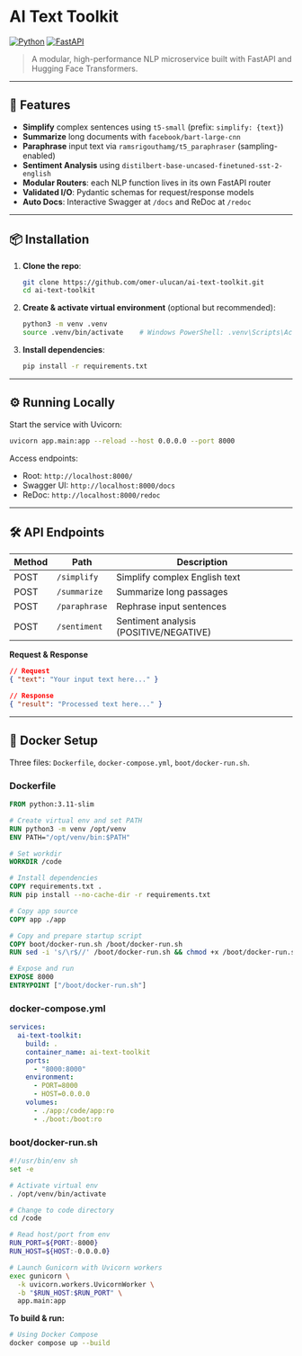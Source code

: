 ﻿# AI Text Toolkit

[![Python](https://img.shields.io/badge/python-3.11%2B-blue)](https://www.python.org/)
[![FastAPI](https://img.shields.io/badge/FastAPI-0.95.0-lightgrey)](https://fastapi.tiangolo.com/)

> A modular, high-performance NLP microservice built with FastAPI and Hugging Face Transformers.

---

## 🚀 Features

- **Simplify** complex sentences using `t5-small` (prefix: `simplify: {text}`)
- **Summarize** long documents with `facebook/bart-large-cnn`
- **Paraphrase** input text via `ramsrigouthamg/t5_paraphraser` (sampling-enabled)
- **Sentiment Analysis** using `distilbert-base-uncased-finetuned-sst-2-english`
- **Modular Routers**: each NLP function lives in its own FastAPI router
- **Validated I/O**: Pydantic schemas for request/response models
- **Auto Docs**: Interactive Swagger at `/docs` and ReDoc at `/redoc`

---

## 📦 Installation

1. **Clone the repo**:

   ```bash
   git clone https://github.com/omer-ulucan/ai-text-toolkit.git
   cd ai-text-toolkit
   ```

2. **Create & activate virtual environment** (optional but recommended):

   ```bash
   python3 -m venv .venv
   source .venv/bin/activate    # Windows PowerShell: .venv\Scripts\Activate.ps1
   ```

3. **Install dependencies**:

   ```bash
   pip install -r requirements.txt
   ```

---

## ⚙️ Running Locally

Start the service with Uvicorn:

```bash
uvicorn app.main:app --reload --host 0.0.0.0 --port 8000
```

Access endpoints:

- Root: `http://localhost:8000/`
- Swagger UI: `http://localhost:8000/docs`
- ReDoc: `http://localhost:8000/redoc`

---

## 🛠️ API Endpoints

| Method | Path          | Description                            |
| ------ | ------------- | -------------------------------------- |
| POST   | `/simplify`   | Simplify complex English text          |
| POST   | `/summarize`  | Summarize long passages                |
| POST   | `/paraphrase` | Rephrase input sentences               |
| POST   | `/sentiment`  | Sentiment analysis (POSITIVE/NEGATIVE) |

**Request & Response**

```json
// Request
{ "text": "Your input text here..." }

// Response
{ "result": "Processed text here..." }
```

---

## 🐳 Docker Setup

Three files: `Dockerfile`, `docker-compose.yml`, `boot/docker-run.sh`.

### Dockerfile

```dockerfile
FROM python:3.11-slim

# Create virtual env and set PATH
RUN python3 -m venv /opt/venv
ENV PATH="/opt/venv/bin:$PATH"

# Set workdir
WORKDIR /code

# Install dependencies
COPY requirements.txt .
RUN pip install --no-cache-dir -r requirements.txt

# Copy app source
COPY app ./app

# Copy and prepare startup script
COPY boot/docker-run.sh /boot/docker-run.sh
RUN sed -i 's/\r$//' /boot/docker-run.sh && chmod +x /boot/docker-run.sh

# Expose and run
EXPOSE 8000
ENTRYPOINT ["/boot/docker-run.sh"]
```

### docker-compose.yml

```yaml
services:
  ai-text-toolkit:
    build: .
    container_name: ai-text-toolkit
    ports:
      - "8000:8000"
    environment:
      - PORT=8000
      - HOST=0.0.0.0
    volumes:
      - ./app:/code/app:ro
      - ./boot:/boot:ro
```

### boot/docker-run.sh

```sh
#!/usr/bin/env sh
set -e

# Activate virtual env
. /opt/venv/bin/activate

# Change to code directory
cd /code

# Read host/port from env
RUN_PORT=${PORT:-8000}
RUN_HOST=${HOST:-0.0.0.0}

# Launch Gunicorn with Uvicorn workers
exec gunicorn \
  -k uvicorn.workers.UvicornWorker \
  -b "$RUN_HOST:$RUN_PORT" \
  app.main:app
```

**To build & run:**

```bash
# Using Docker Compose
docker compose up --build
```
